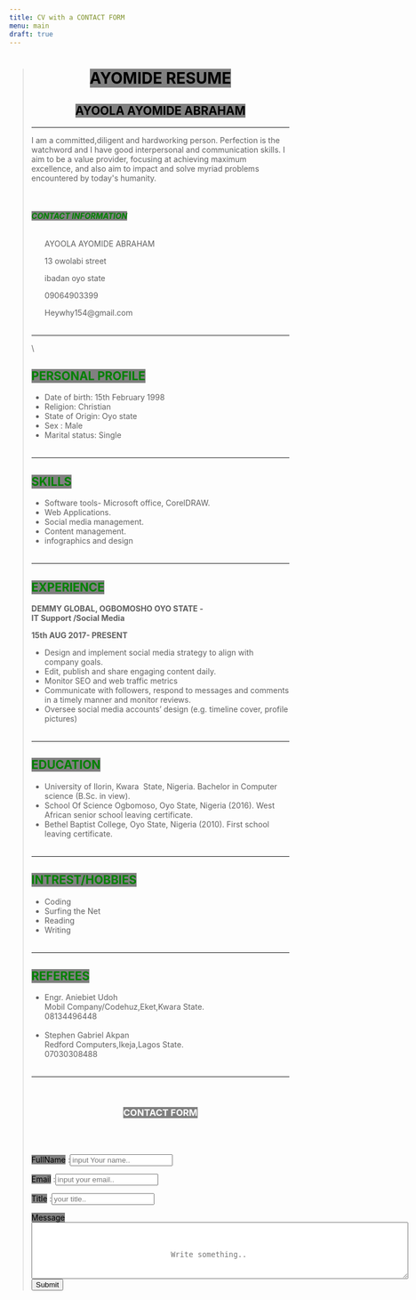 ```yaml
---
title: CV with a CONTACT FORM
menu: main
draft: true
---
```

> <!DOCTYPE html>
>
> <html>
>
> <head>
>
> <title> my task </title>
>
> </head>
>
> <style>
>
> input\[type=text], select {
>
>   width: 50%;
>
>   padding: 12px 20px;
>
>   margin: 10px 0;
>
>   display: inline-block;
>
>   border: 1px solid #ccc;
>
>   border-radius: 4px;
>
>   box-sizing: border-box;
>
> }
>
> input\[type=message], {
>
>    width: 50%;
>
>   padding: 100px 20px;
>
>   margin: 10px 0;
>
>   display: inline-block;
>
>   border: 1px solid #ccc;
>
>   border-radius: 4px;
>
>   box-sizing: border-box;
>
> }
>
> input\[type=submit] {
>
>   background-color: #4CAF50;
>
>   color: white;
>
>   padding: 12px 50px;
>
>   border: none;
>
>   border-radius: 4px;
>
>   cursor: pointer;
>
>   float: center;
>
>   
>
> input\[type=submit]:hover {
>
>   background-color: #45a049;
>
> }
>
>
>
> div {
>
>   border-radius: 5px;
>
>   background-color: #f2f2f2;
>
>   padding: 20px;
>
> }
>
> </style>
>
> <body>
>
> <h1 align="center"> <span style="color:black;background-color:gray;"> AYOMIDE RESUME </span> </h1>
>
> <h2 align="center"> <span style="color:black;background-color:gray;"> AYOOLA AYOMIDE ABRAHAM </span>
>
> </h2>
>
> <hr />
>
> <p> I am a committed,diligent and hardworking person. Perfection is the watchword and I have good interpersonal and communication skills. I aim to be a value provider, focusing at achieving maximum excellence, and also aim to impact and solve myriad problems encountered by today's humanity. </p>
>
> <br />
>
> <h6> <strong> <span style="color:green;background-color:gray;"> CONTACT INFORMATION</strong></span></h6>
>
> <table>
>
> <ul>
>
> <p>AYOOLA AYOMIDE ABRAHAM</p>
>
> <p>13 owolabi street </p>
>
> <p>ibadan oyo state</p>
>
> <p>09064903399</p>
>
> <p>Heywhy154@gmail.com</p>
>
> </ul>
>
> </table>
>
> <hr />
>
> \    <!-- the CV details begin --->
>
> <h2> <span style="color:green;background-color:gray;"> PERSONAL PROFILE </span></h2>
>
> <table>
>
> <ul>
>
> <li>  Date of birth: 15th February 1998 </li>
>
> <li>  Religion: Christian </li>
>
> <li>  State of Origin: Oyo state </li>
>
> <li>  Sex : Male </li>
>
> <li> Marital status: Single </li>
>
> </ul>
>
> </table>
>
> <hr />
>
> <h2> <span style="color:green;background-color:gray;"> SKILLS </span> </h2>
>
> <table>
>
> <ul>
>
> <li>Software tools- Microsoft office, CorelDRAW. </li>
>
> <li> Web Applications. </li>
>
> <li> Social media management. </li>
>
> <li> Content management. </li>
>
> <li> infographics and design </li>
>
>  </ul>
>
>  </table>
>
> <hr />
>
> <h2> <span style ="color:green;background-color:gray;"> EXPERIENCE </span> </h2>
>
> <p>
>
> <strong>
>
> DEMMY GLOBAL, OGBOMOSHO OYO STATE - <br /> IT Support /Social Media <br />
>
> 15th AUG 2017- PRESENT 
>
> </strong>
>
> </p>
>
> <table> 
>
> <ul>
>
> <li> Design and implement social media strategy to align with company goals. </li>
>
> <li> Edit, publish and share engaging content daily. </li>
>
> <li> Monitor SEO and web traffic metrics </li>
>
> <li> Communicate with followers, respond to messages and comments in a timely manner and monitor reviews. </li>
>
> <li> Oversee social media accounts’ design (e.g. timeline cover, profile pictures) </li>
>
>  </ul>
>
> </table>
>
> <hr />
>
> <h2> <span style="color:green;background-color:gray;"> EDUCATION </span> </h2>
>
> <table> 
>
> <ul> 
>
> <li>  University of Ilorin, Kwara  State, Nigeria.  Bachelor in Computer science (B.Sc. in view). </li>
>
> <li> School Of Science Ogbomoso, Oyo State, Nigeria (2016).  West African senior school leaving certificate. </li>
>
> <li> Bethel Baptist College, Oyo State, Nigeria (2010).  First school leaving certificate. </li>
>
> </ul>
>
> </table>
>
> <hr />
>
> <h2> <span style="color:green;background-color:gray;"> INTREST/HOBBIES </span></h2>
>
> <table> 
>
> <ul> 
>
> <li> Coding </li>
>
> <li> Surfing the Net </li>
>
> <li> Reading </li>
>
> <li> Writing </li>
>
> </ul>
>
> </table>
>
> <hr />
>
> <h2> <span style="color:green;background-color:gray;"> REFEREES </span> </h2>
>
> <table>
>
> <ul> 
>
> <li>Engr. Aniebiet Udoh <br /> Mobil Company/Codehuz,Eket,Kwara State. <br /> 08134496448 </li>
>
> <br />
>
> <li> Stephen Gabriel Akpan <br /> Redford Computers,Ikeja,Lagos State. <br />07030308488 </li>
>
> </ul>
>
> </table>
>
> <!-- The CV details end --->
>
>  <hr />
>
> <br />
>
> <h3 align="center"> <span style="color:white; background-color: gray"> CONTACT FORM </h3>
>
> <br />
>
> <br />
>
> <div>
>
> <form action="/action_page.php">
>
> <label for="fname"> <span style="color:black; background-color: gray"> FullName</label>
> :<input type="text" required id="fname" name="firstname" minlength="4" placeholder="input Your name..">
>
> <label for="email"> <span style="color:black; background-color: gray">Email</label>
> :<input type="text" pattern="^(\\[^\x00-\x20\x22\x28\x29\x2c\x2e\x3a-\x3c\x3e\x40\x5b-\x5d\x7f-\xff]+|\x22(\\[^\x0d\x22\x5c\x80-\xff]|\x5c\\[\x00-\x7f])\\*\x22)(\x2e(\\[^\x00-\x20\x22\x28\x29\x2c\x2e\x3a-\x3c\x3e\x40\x5b-\x5d\x7f-\xff]+|\x22(\\[^\x0d\x22\x5c\x80-\xff]|\x5c\\[\x00-\x7f])\\*\x22))\\*\x40(\\[^\x00-\x20\x22\x28\x29\x2c\x2e\x3a-\x3c\x3e\x40\x5b-\x5d\x7f-\xff]+|\x5b(\\[^\x0d\x5b-\x5d\x80-\xff]|\x5c\\[\x00-\x7f])\\*\x5d)(\x2e(\\[^\x00-\x20\x22\x28\x29\x2c\x2e\x3a-\x3c\x3e\x40\x5b-\x5d\x7f-\xff]+|\x5b(\\[^\x0d\x5b-\x5d\x80-\xff]|\x5c\\[\x00-\x7f])\\*\x5d))\\*$" title="Input a valid email adress." required id="email" name="" placeholder="input your email..">
>
>    <label for="Title"> <span style="color:black; background-color: gray">Title</label>
> :<input type="text" required id="Title" name="" placeholder="your title.."><div class="row">
>
>    <div class="col-25">
> <label for="message"> <span style="color:black; background-color: gray">Message</label>
>
>    </div>
> <div class="col-75">
> <textarea required id="message" name="message" minlength="20" placeholder="Write something.." style="height:20px;  padding: 50px 250px;"></textarea>
>  </div>
> </div>
> </select>
>
>    <input type="submit" value="Submit">
>
>   </form>
>
> </div>
>
> </body>
>
> </html>
